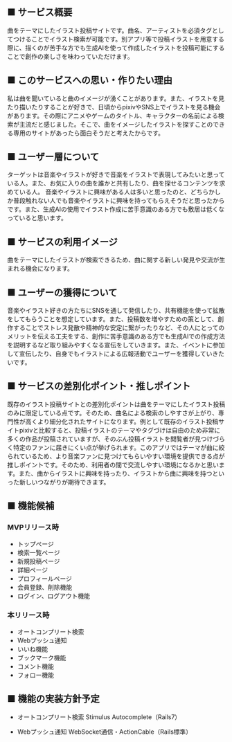 ## ■ サービス概要
曲をテーマにしたイラスト投稿サイトです。曲名、アーティストを必須タグとしてつけることでイラスト検索が可能です。別アプリ等で投稿イラストを用意する際に、描くのが苦手な方でも生成AIを使って作成したイラストを投稿可能にすることで創作の楽しさを味わっていただけます。

## ■ このサービスへの思い・作りたい理由
私は曲を聞いていると曲のイメージが湧くことがあります。また、イラストを見たり描いたりすることが好きで、日頃からpixivやSNS上でイラストを見る機会があります。その際にアニメやゲームのタイトル、キャラクターの名前による検索が主流だと感じました。そこで、曲をイメージしたイラストを探すことのできる専用のサイトがあったら面白そうだと考えたからです。

## ■ ユーザー層について
ターゲットは音楽やイラストが好きで音楽をイラストで表現してみたいと思っている人。また、お気に入りの曲を誰かと共有したり、曲を探せるコンテンツを求めている人。
音楽やイラストに興味がある人は多いと思ったのと、どちらかしか普段触れない人でも音楽やイラストに興味を持ってもらえそうだと思ったからです。また、生成AIの使用でイラスト作成に苦手意識のある方でも敷居は低くなっていると思います。

## ■ サービスの利用イメージ
曲をテーマにしたイラストが検索できるため、曲に関する新しい発見や交流が生まれる機会になります。

## ■ ユーザーの獲得について
音楽やイラスト好きの方たちにSNSを通して発信したり、共有機能を使って拡散をしてもらうことを想定しています。また、投稿数を増やすための策として、創作することでストレス発散や精神的な安定に繋がったりなど、その人にとってのメリットを伝える工夫をする、創作に苦手意識のある方でも生成AIでの作成方法を説明するなど取り組みやすくなる宣伝をしていきます。また、イベントに参加して宣伝したり、自身でもイラストによる広報活動でユーザーを獲得していきたいです。

## ■ サービスの差別化ポイント・推しポイント
既存のイラスト投稿サイトとの差別化ポイントは曲をテーマにしたイラスト投稿のみに限定している点です。そのため、曲名による検索のしやすさが上がり、専門性が高くより細分化されたサイトになります。例として既存のイラスト投稿サイトpixivと比較すると、投稿イラストのテーマやタグづけは自由のため非常に多くの作品が投稿されていますが、そのぶん投稿イラストを閲覧者が見つけづらく特定のファンに届きにくい点が挙げられます。このアプリではテーマが曲に絞られているため、より音楽ファンに見つけてもらいやすい環境を提供できる点が推しポイントです。そのため、利用者の間で交流しやすい環境になるかと思います。また、曲からイラストに興味を持ったり、イラストから曲に興味を持つといった新しいつながりが期待できます。

## ■ 機能候補
### MVPリリース時
- トップページ
- 検索一覧ページ
- 新規投稿ページ
- 詳細ページ
- プロフィールページ
- 会員登録、削除機能
- ログイン、ログアウト機能

### 本リリース時
- オートコンプリート検索
- Webプッシュ通知
- いいね機能
- ブックマーク機能
- コメント機能
- フォロー機能

## ■ 機能の実装方針予定
- オートコンプリート検索
Stimulus Autocomplete（Rails7）

- Webプッシュ通知
WebSocket通信・ActionCable（Rails標準）